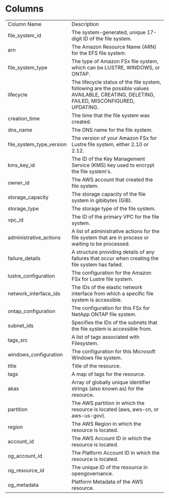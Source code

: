 # Columns  

<table>
	<tr><td>Column Name</td><td>Description</td></tr>
	<tr><td>file_system_id</td><td>The system-generated, unique 17-digit ID of the file system.</td></tr>
	<tr><td>arn</td><td>The Amazon Resource Name (ARN) for the EFS file system.</td></tr>
	<tr><td>file_system_type</td><td>The type of Amazon FSx file system, which can be LUSTRE, WINDOWS, or ONTAP.</td></tr>
	<tr><td>lifecycle</td><td>The lifecycle status of the file system, following are the possible values AVAILABLE, CREATING, DELETING, FAILED, MISCONFIGURED, UPDATING.</td></tr>
	<tr><td>creation_time</td><td>The time that the file system was created.</td></tr>
	<tr><td>dns_name</td><td>The DNS name for the file system.</td></tr>
	<tr><td>file_system_type_version</td><td>The version of your Amazon FSx for Lustre file system, either 2.10 or 2.12.</td></tr>
	<tr><td>kms_key_id</td><td>The ID of the Key Management Service (KMS) key used to encrypt the file system&#39;s.</td></tr>
	<tr><td>owner_id</td><td>The AWS account that created the file system.</td></tr>
	<tr><td>storage_capacity</td><td>The storage capacity of the file system in gibibytes (GiB).</td></tr>
	<tr><td>storage_type</td><td>The storage type of the file system.</td></tr>
	<tr><td>vpc_id</td><td>The ID of the primary VPC for the file system.</td></tr>
	<tr><td>administrative_actions</td><td>A list of administrative actions for the file system that are in process or waiting to be processed.</td></tr>
	<tr><td>failure_details</td><td>A structure providing details of any failures that occur when creating the file system has failed.</td></tr>
	<tr><td>lustre_configuration</td><td>The configuration for the Amazon FSx for Lustre file system.</td></tr>
	<tr><td>network_interface_ids</td><td>The IDs of the elastic network interface from which a specific file system is accessible.</td></tr>
	<tr><td>ontap_configuration</td><td>The configuration for this FSx for NetApp ONTAP file system.</td></tr>
	<tr><td>subnet_ids</td><td>Specifies the IDs of the subnets that the file system is accessible from.</td></tr>
	<tr><td>tags_src</td><td>A list of tags associated with Filesystem.</td></tr>
	<tr><td>windows_configuration</td><td>The configuration for this Microsoft Windows file system.</td></tr>
	<tr><td>title</td><td>Title of the resource.</td></tr>
	<tr><td>tags</td><td>A map of tags for the resource.</td></tr>
	<tr><td>akas</td><td>Array of globally unique identifier strings (also known as) for the resource.</td></tr>
	<tr><td>partition</td><td>The AWS partition in which the resource is located (aws, aws-cn, or aws-us-gov).</td></tr>
	<tr><td>region</td><td>The AWS Region in which the resource is located.</td></tr>
	<tr><td>account_id</td><td>The AWS Account ID in which the resource is located.</td></tr>
	<tr><td>og_account_id</td><td>The Platform Account ID in which the resource is located.</td></tr>
	<tr><td>og_resource_id</td><td>The unique ID of the resource in opengovernance.</td></tr>
	<tr><td>og_metadata</td><td>Platform Metadata of the AWS resource.</td></tr>
</table>